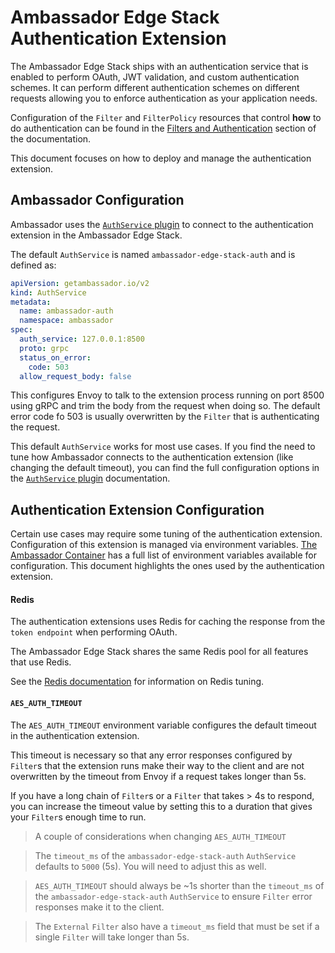 # Ambassador Edge Stack Authentication Extension

The Ambassador Edge Stack ships with an authentication service that is enabled
to perform OAuth, JWT validation, and custom authentication schemes. It can
perform different authentication schemes on different requests allowing you to
enforce authentication as your application needs.

Configuration of the `Filter` and `FilterPolicy`  resources that control **how**
to do authentication can be found in the 
[Filters and Authentication](../../using/filters) section of the documentation.

This document focuses on how to deploy and manage the authentication extension.

## Ambassador Configuration

Ambassador uses the [`AuthService` plugin](../services/auth-service) 
to connect to the authentication extension in the Ambassador Edge Stack.

The default `AuthService` is named `ambassador-edge-stack-auth` and is defined 
as:

```yaml
apiVersion: getambassador.io/v2
kind: AuthService
metadata:
  name: ambassador-auth
  namespace: ambassador
spec:
  auth_service: 127.0.0.1:8500
  proto: grpc
  status_on_error:
    code: 503
  allow_request_body: false
```

This configures Envoy to talk to the extension process running on port 8500
using gRPC and trim the body from the request when doing so. The default error
code fo 503 is usually overwritten by the `Filter` that is authenticating the 
request.

This default `AuthService` works for most use cases. If you find the need to
tune how Ambassador connects to the authentication extension (like changing the
default timeout), you can find the full configuration options in the 
[`AuthService` plugin](../services/auth-service) documentation.

## Authentication Extension Configuration

Certain use cases may require some tuning of the authentication extension. 
Configuration of this extension is managed via environment variables.
[The Ambassador Container](../environment) has a full list of environment
variables available for configuration. This document highlights the ones used
by the authentication extension.

#### Redis

The authentication extensions uses Redis for caching the response from the 
`token endpoint` when performing OAuth.

The Ambassador Edge Stack shares the same Redis pool for all features that use
Redis.

See the [Redis documentation](../aes-redis) for information on Redis tuning.

#### `AES_AUTH_TIMEOUT`

The `AES_AUTH_TIMEOUT` environment variable configures the default timeout in
the authentication extension.

This timeout is necessary so that any error responses configured by `Filter`s 
that the extension runs make their way to the client and are not overwritten by
the timeout from Envoy if a request takes longer than 5s.

If you have a long chain of `Filter`s or a `Filter` that takes > 4s to respond,
you can increase the timeout value by setting this to a duration that gives your
`Filter`s enough time to run.

> A couple of considerations when changing `AES_AUTH_TIMEOUT`

> The `timeout_ms` of the `ambassador-edge-stack-auth` `AuthService` defaults
> to `5000` (5s). You will need to adjust this as well.

> `AES_AUTH_TIMEOUT` should always be ~1s shorter than the `timeout_ms` of
> the `ambassador-edge-stack-auth` `AuthService` to ensure `Filter` error
> responses make it to the client.

> The `External` `Filter` also have a `timeout_ms` field that must be set if
> a single `Filter` will take longer than 5s.